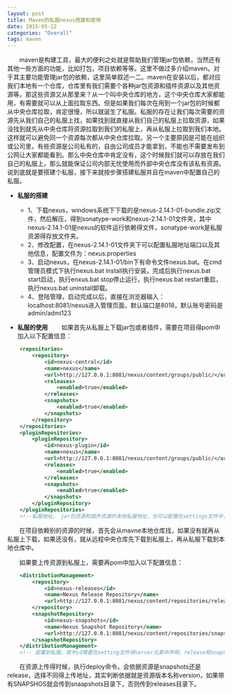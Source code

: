 ```yaml
---
layout: post
title: Maven的私服nexus搭建和使用
date: 2015-05-22
categories: "Overall"
tags: maven
---
```

　　maven是构建工具，最大的便利之处就是帮助我们管理jar包依赖，当然还有其他一些方面的功能，比如打包，项目依赖等等。这里不做过多介绍maven。对于其主要功能管理jar包的依赖，这里简单叙述一二。maven在安装以后，都对应我们本地有一个仓库，仓库里有我们需要个各种jar包资源和插件资源以及其他资源等。那这些资源又从那里来？从一个叫中央仓库的地方，这个中央仓库大家都能用，有需要就可以从上面拉取东西。但是如果我们每次在用到一个jar包的时候都从中央仓库拉取，肯定很慢，所以就诞生了私服。私服的存在让我们每次需要的资源先从我们自己的私服上找，如果找到就直接从我们自己的私服上拉取资源，如果没找到就先从中央仓库将资源拉取到我们的私服上，再从私服上拉取到我们本地。这样就可以避免同一个资源每次都从中央仓库拉取。另一个主要原因是可能在组织或公司里，有些资源是公司私有的，自由公司成员才能拿到，不能也不需要发布到公网让大家都能看到。那么中央仓库中肯定没有，这个时候我们就可以存放在我们自己的私服上，那么就能保证公司内部无忧使用而外部中央仓库没有该私有资源。说到底就是要搭建个私服，接下来就按步骤搭建私服并且在maven中配置自己的私服。

- **私服的搭建**
	- 1、下载nexus，windows系统下下载的是nexus-2.14.1-01-bundle.zip文件，然后解压，得到sonatype-work和nexus-2.14.1-01文件夹，其中nexus-2.14.1-01是nexus的软件运行依赖得文件，sonatype-work是私服资源得存放文件夹。
	- 2、修改配置，在nexus-2.14.1-01文件夹下可以配置私服地址端口以及其他信息，配置文件为：nexus.properties
	- 3、启动nexus，在nexus-2.14.1-01/bin下有命令文件nexus.bat。在cmd管理员模式下执行nexus.bat install执行安装，完成后执行nexus.bat start启动，执行enxus.bat stop停止运行，执行nexus.bat restart重启，执行nexus.bat uninstall卸载。
	- 4、登陆管理，启动完成以后，直接在浏览器输入：localhost:8081/nexus进入管理页面，默认端口是8018，默认账号密码是admin/admi123

- **私服的使用**
　　如果首先从私服上下载jar包或者插件，需要在项目得pom中加入以下配置信息：

```xml
    <repositories>
        <repository>
            <id>nexus-central</id>
            <name>nexus</name>
            <url>http://127.0.0.1:8081/nexus/content/groups/public/</url>
            <releases>
                <enabled>true</enabled>
            </releases>
            <snapshots>
                <enabled>true</enabled>
            </snapshots>
        </repository>
    </repositories>
    <pluginRepositories>
        <pluginRepository>
            <id>nexus-plugin</id>
            <name>nexus</name>
            <url>http://127.0.0.1:8081/nexus/content/groups/public/</url>
            <releases>
                <enabled>true</enabled>
            </releases>
            <snapshots>
                <enabled>true</enabled>
            </snapshots>
        </pluginRepository>
    </pluginRepositories>
    <!--私服地址， jar包资源和插件资源的本地私服地址，也可以配置在settings文件中，避免每个项目都配置该地址 -->
```

　　在项目依赖别的资源的时候，首先会从mavne本地仓库找，如果没有就再从私服上下载，如果还没有，就从远程中央仓库先下载到私服上，再从私服下载到本地仓库中。

　　如果要上传资源到私服上，需要再pom中加入以下配置信息：

```xml
    <distributionManagement>
        <repository>
            <id>nexus-releases</id>
            <name>Nexus Release Repository</name>
            <url>http://127.0.0.1:8081/nexus/content/repositories/releases/</url>
        </repository>
        <snapshotRepository>
            <id>nexus-snapshots</id>
            <name>Nexus Snapshot Repository</name>
            <url>http://127.0.0.1:8081/nexus/content/repositories/snapshots/</url>
        </snapshotRepository>
    </distributionManagement>
    <!-- 部署到私服，其中id需要在setting文件得server元素中声明，release和snapshots分别表示部署得不同的位置 -->
```

　　在资源上传得时候，执行deploy命令，会依据资源是snapshots还是release，选择不同得上传地址，其实判断依据就是资源版本名称version，如果带有SNAPSHOS就会传到snaapshots目录下，否则传到releases目录下。
